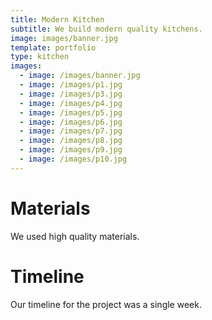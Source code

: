 ```yaml
---
title: Modern Kitchen
subtitle: We build modern quality kitchens.
image: images/banner.jpg
template: portfolio
type: kitchen
images:
  - image: /images/banner.jpg
  - image: /images/p1.jpg
  - image: /images/p3.jpg
  - image: /images/p4.jpg
  - image: /images/p5.jpg
  - image: /images/p6.jpg
  - image: /images/p7.jpg
  - image: /images/p8.jpg
  - image: /images/p9.jpg
  - image: /images/p10.jpg
---
```


# Materials

We used high quality materials.

# Timeline

Our timeline for the project was a single week.
